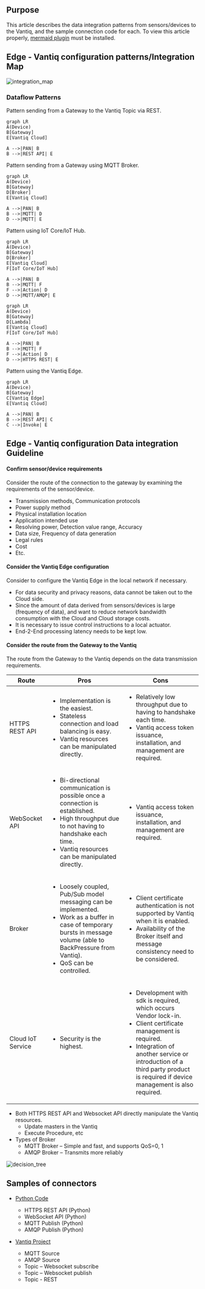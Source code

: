 ## Purpose
This article describes the data integration patterns from sensors/devices to the Vantiq, and the sample connection code for each. To view this article properly, [mermaid plugin](https://github.com/BackMarket/github-mermaid-extension) must be installed.   

## Edge - Vantiq configuration patterns/Integration Map

![integration_map](../../imgs/device-to-vantiq/integration_map.png)


### Dataflow Patterns
Pattern sending from a Gateway to the Vantiq Topic via REST.
```mermaid
graph LR
A(Device)
B[Gateway]
E[Vantiq Cloud]

A -->|PAN| B
B -->|REST API| E
```
Pattern sending from a Gateway using MQTT Broker.
```mermaid
graph LR
A(Device)
B[Gateway]
D[Broker]
E[Vantiq Cloud]

A -->|PAN| B
B -->|MQTT| D
D -->|MQTT| E
```
Pattern using IoT Core/IoT Hub.
```mermaid
graph LR
A(Device)
B[Gateway]
D[Broker]
E[Vantiq Cloud]
F[IoT Core/IoT Hub]

A -->|PAN| B
B -->|MQTT| F
F -->|Action| D
D -->|MQTT/AMQP| E  
```
```mermaid
graph LR
A(Device)
B[Gateway]
D[Lambda]
E[Vantiq Cloud]
F[IoT Core/IoT Hub]

A -->|PAN| B
B -->|MQTT| F
F -->|Action| D
D -->|HTTPS REST| E  
```
Pattern using the Vantiq Edge.
```mermaid
graph LR
A(Device)
B[Gateway]
C[Vantiq Edge]
E[Vantiq Cloud]

A -->|PAN| B
B -->|REST API| C
C -->|Invoke| E
```


## Edge - Vantiq configuration Data integration Guideline

#### Confirm sensor/device requirements
Consider the route of the connection to the gateway by examining the requirements of the sensor/device.
- Transmission methods, Communication protocols
- Power supply method
- Physical installation location
- Application intended use
- Resolving power, Detection value range, Accuracy
- Data size, Frequency of data generation
- Legal rules
- Cost
- Etc.


#### Consider the Vantiq Edge configuration
Consider to configure the Vantiq Edge in the local network if necessary.
- For data security and privacy reasons, data cannot be taken out to the Cloud side.
- Since the amount of data derived from sensors/devices is large (frequency of data), and want to reduce network bandwidth consumption with the Cloud and Cloud storage costs.
- It is necessary to issue control instructions to a local actuator.
- End-2-End processing latency needs to be kept low.

#### Consider the route from the Gateway to the Vantiq
The route from the Gateway to the Vantiq depends on the data transmission requirements.

 Route  | Pros  | Cons
--|---|--
HTTPS REST API  | <ul><li>Implementation is the easiest.</li><li>Stateless connection and load balancing is easy.</li><li>Vantiq resources can be manipulated directly.</li></ul> |<ul><li>Relatively low throughput due to having to handshake each time.</li><li>Vantiq access token issuance, installation, and management are required.</li></ul>
WebSocket API | <ul><li>Bi-directional communication is possible once a connection is established.</li><li>High throughput due to not having to handshake each time.</li><li>Vantiq resources can be manipulated directly.</li></ul> | <ul><li>Vantiq access token issuance, installation, and management are required.</li></ul>
Broker | <ul><li>Loosely coupled, Pub/Sub model messaging can be implemented.</li><li>Work as a buffer in case of temporary bursts in message volume (able to BackPressure from Vantiq).</li><li>QoS can be controlled.</li></ul> | <ul><li>Client certificate authentication is not supported by Vantiq when it is enabled.</li><li>Availability of the Broker itself and message consistency need to be considered.</li>
Cloud IoT Service | <ul><li>Security is the highest.</li></ul> | <ul><li>Development with sdk is required, which occurs Vendor lock-in.</li><li>Client certificate management is required.</li><li>Integration of another service or introduction of a third party product is required if device management is also required.</li></ul>

  - Both HTTPS REST API and Websocket API directly manipulate the Vantiq resources.
    - Update masters in the Vantiq
    - Execute Procedure, etc
  - Types of Broker
    - MQTT Broker – Simple and fast, and supports QoS=0, 1
    - AMQP Broker – Transmits more reliably

![decision_tree](../../imgs/device-to-vantiq/decision_tree.png)

## Samples of connectors
- [Python Code](../../conf/vantiq-restapi-mqtt-amqp-python-sample)
  - HTTPS REST API (Python)
  - WebSocket API (Python)
  - MQTT Publish (Python)
  - AMQP Publish (Python)

- [Vantiq Project](../../conf/vantiq-restapi-mqtt-amqp-python-sample/vantiq-project-sample.zip)
  - MQTT Source
  - AMQP Source
  - Topic – Websocket subscribe
  - Topic – Websocket publish
  - Topic - REST
